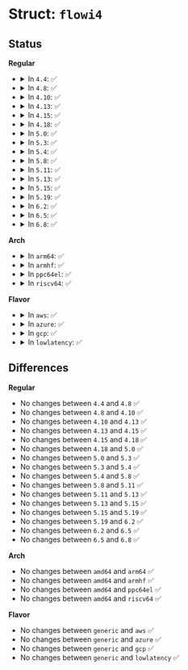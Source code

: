 # Struct: <code>flowi4</code>

## Status
<b>Regular</b>
<ul>
<li>
<details>
<summary>In <code>4.4</code>: ✅</summary>

```c
struct flowi4 {
    struct flowi_common __fl_common;
    __be32 saddr;
    __be32 daddr;
    union flowi_uli uli;
};
```
</details>
</li>
<li>
<details>
<summary>In <code>4.8</code>: ✅</summary>

```c
struct flowi4 {
    struct flowi_common __fl_common;
    __be32 saddr;
    __be32 daddr;
    union flowi_uli uli;
};
```
</details>
</li>
<li>
<details>
<summary>In <code>4.10</code>: ✅</summary>

```c
struct flowi4 {
    struct flowi_common __fl_common;
    __be32 saddr;
    __be32 daddr;
    union flowi_uli uli;
};
```
</details>
</li>
<li>
<details>
<summary>In <code>4.13</code>: ✅</summary>

```c
struct flowi4 {
    struct flowi_common __fl_common;
    __be32 saddr;
    __be32 daddr;
    union flowi_uli uli;
};
```
</details>
</li>
<li>
<details>
<summary>In <code>4.15</code>: ✅</summary>

```c
struct flowi4 {
    struct flowi_common __fl_common;
    __be32 saddr;
    __be32 daddr;
    union flowi_uli uli;
};
```
</details>
</li>
<li>
<details>
<summary>In <code>4.18</code>: ✅</summary>

```c
struct flowi4 {
    struct flowi_common __fl_common;
    __be32 saddr;
    __be32 daddr;
    union flowi_uli uli;
};
```
</details>
</li>
<li>
<details>
<summary>In <code>5.0</code>: ✅</summary>

```c
struct flowi4 {
    struct flowi_common __fl_common;
    __be32 saddr;
    __be32 daddr;
    union flowi_uli uli;
};
```
</details>
</li>
<li>
<details>
<summary>In <code>5.3</code>: ✅</summary>

```c
struct flowi4 {
    struct flowi_common __fl_common;
    __be32 saddr;
    __be32 daddr;
    union flowi_uli uli;
};
```
</details>
</li>
<li>
<details>
<summary>In <code>5.4</code>: ✅</summary>

```c
struct flowi4 {
    struct flowi_common __fl_common;
    __be32 saddr;
    __be32 daddr;
    union flowi_uli uli;
};
```
</details>
</li>
<li>
<details>
<summary>In <code>5.8</code>: ✅</summary>

```c
struct flowi4 {
    struct flowi_common __fl_common;
    __be32 saddr;
    __be32 daddr;
    union flowi_uli uli;
};
```
</details>
</li>
<li>
<details>
<summary>In <code>5.11</code>: ✅</summary>

```c
struct flowi4 {
    struct flowi_common __fl_common;
    __be32 saddr;
    __be32 daddr;
    union flowi_uli uli;
};
```
</details>
</li>
<li>
<details>
<summary>In <code>5.13</code>: ✅</summary>

```c
struct flowi4 {
    struct flowi_common __fl_common;
    __be32 saddr;
    __be32 daddr;
    union flowi_uli uli;
};
```
</details>
</li>
<li>
<details>
<summary>In <code>5.15</code>: ✅</summary>

```c
struct flowi4 {
    struct flowi_common __fl_common;
    __be32 saddr;
    __be32 daddr;
    union flowi_uli uli;
};
```
</details>
</li>
<li>
<details>
<summary>In <code>5.19</code>: ✅</summary>

```c
struct flowi4 {
    struct flowi_common __fl_common;
    __be32 saddr;
    __be32 daddr;
    union flowi_uli uli;
};
```
</details>
</li>
<li>
<details>
<summary>In <code>6.2</code>: ✅</summary>

```c
struct flowi4 {
    struct flowi_common __fl_common;
    __be32 saddr;
    __be32 daddr;
    union flowi_uli uli;
};
```
</details>
</li>
<li>
<details>
<summary>In <code>6.5</code>: ✅</summary>

```c
struct flowi4 {
    struct flowi_common __fl_common;
    __be32 saddr;
    __be32 daddr;
    union flowi_uli uli;
};
```
</details>
</li>
<li>
<details>
<summary>In <code>6.8</code>: ✅</summary>

```c
struct flowi4 {
    struct flowi_common __fl_common;
    __be32 saddr;
    __be32 daddr;
    union flowi_uli uli;
};
```
</details>
</li>
</ul>
<b>Arch</b>
<ul>
<li>
<details>
<summary>In <code>arm64</code>: ✅</summary>

```c
struct flowi4 {
    struct flowi_common __fl_common;
    __be32 saddr;
    __be32 daddr;
    union flowi_uli uli;
};
```
</details>
</li>
<li>
<details>
<summary>In <code>armhf</code>: ✅</summary>

```c
struct flowi4 {
    struct flowi_common __fl_common;
    __be32 saddr;
    __be32 daddr;
    union flowi_uli uli;
};
```
</details>
</li>
<li>
<details>
<summary>In <code>ppc64el</code>: ✅</summary>

```c
struct flowi4 {
    struct flowi_common __fl_common;
    __be32 saddr;
    __be32 daddr;
    union flowi_uli uli;
};
```
</details>
</li>
<li>
<details>
<summary>In <code>riscv64</code>: ✅</summary>

```c
struct flowi4 {
    struct flowi_common __fl_common;
    __be32 saddr;
    __be32 daddr;
    union flowi_uli uli;
};
```
</details>
</li>
</ul>
<b>Flavor</b>
<ul>
<li>
<details>
<summary>In <code>aws</code>: ✅</summary>

```c
struct flowi4 {
    struct flowi_common __fl_common;
    __be32 saddr;
    __be32 daddr;
    union flowi_uli uli;
};
```
</details>
</li>
<li>
<details>
<summary>In <code>azure</code>: ✅</summary>

```c
struct flowi4 {
    struct flowi_common __fl_common;
    __be32 saddr;
    __be32 daddr;
    union flowi_uli uli;
};
```
</details>
</li>
<li>
<details>
<summary>In <code>gcp</code>: ✅</summary>

```c
struct flowi4 {
    struct flowi_common __fl_common;
    __be32 saddr;
    __be32 daddr;
    union flowi_uli uli;
};
```
</details>
</li>
<li>
<details>
<summary>In <code>lowlatency</code>: ✅</summary>

```c
struct flowi4 {
    struct flowi_common __fl_common;
    __be32 saddr;
    __be32 daddr;
    union flowi_uli uli;
};
```
</details>
</li>
</ul>

## Differences
<b>Regular</b>
<ul>
<li>
No changes between <code>4.4</code> and <code>4.8</code> ✅
</li>
<li>
No changes between <code>4.8</code> and <code>4.10</code> ✅
</li>
<li>
No changes between <code>4.10</code> and <code>4.13</code> ✅
</li>
<li>
No changes between <code>4.13</code> and <code>4.15</code> ✅
</li>
<li>
No changes between <code>4.15</code> and <code>4.18</code> ✅
</li>
<li>
No changes between <code>4.18</code> and <code>5.0</code> ✅
</li>
<li>
No changes between <code>5.0</code> and <code>5.3</code> ✅
</li>
<li>
No changes between <code>5.3</code> and <code>5.4</code> ✅
</li>
<li>
No changes between <code>5.4</code> and <code>5.8</code> ✅
</li>
<li>
No changes between <code>5.8</code> and <code>5.11</code> ✅
</li>
<li>
No changes between <code>5.11</code> and <code>5.13</code> ✅
</li>
<li>
No changes between <code>5.13</code> and <code>5.15</code> ✅
</li>
<li>
No changes between <code>5.15</code> and <code>5.19</code> ✅
</li>
<li>
No changes between <code>5.19</code> and <code>6.2</code> ✅
</li>
<li>
No changes between <code>6.2</code> and <code>6.5</code> ✅
</li>
<li>
No changes between <code>6.5</code> and <code>6.8</code> ✅
</li>
</ul>
<b>Arch</b>
<ul>
<li>
No changes between <code>amd64</code> and <code>arm64</code> ✅
</li>
<li>
No changes between <code>amd64</code> and <code>armhf</code> ✅
</li>
<li>
No changes between <code>amd64</code> and <code>ppc64el</code> ✅
</li>
<li>
No changes between <code>amd64</code> and <code>riscv64</code> ✅
</li>
</ul>
<b>Flavor</b>
<ul>
<li>
No changes between <code>generic</code> and <code>aws</code> ✅
</li>
<li>
No changes between <code>generic</code> and <code>azure</code> ✅
</li>
<li>
No changes between <code>generic</code> and <code>gcp</code> ✅
</li>
<li>
No changes between <code>generic</code> and <code>lowlatency</code> ✅
</li>
</ul>
